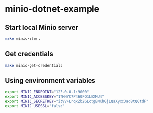 # minio-dotnet-example

## Start local Minio server

```bash
make minio-start
```

## Get credentials

```bash
make minio-get-credentials
```

## Using environment variables

```bash
export MINIO_ENDPOINT="127.0.0.1:9000"
export MINIO_ACCESSKEY="1YHNYC7P460FO1LEXMU4"
export MINIO_SECRETKEY="izVV+LrqxZb2GLctgBNKhGjLQaXyxcJad8tQGtdF"
export MINIO_USESSL="false"
```
